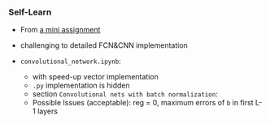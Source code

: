 ### Self-Learn
- From [a mini assignment](https://web.eecs.umich.edu/~justincj/teaching/eecs498/WI2022/assignment3.html)
- challenging to detailed FCN&CNN implementation

- `convolutional_network.ipynb`:

    - with speed-up vector implementation
    - `.py` implementation is hidden
    - section `Convolutional nets with batch normalization`:
    - Possible Issues (acceptable): reg = 0, maximum errors of `b` in first L-1 layers
